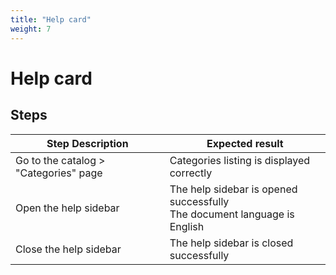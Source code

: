 ```yaml
---
title: "Help card"
weight: 7
---
```


# Help card
## Steps
| Step Description | Expected result |
| ----- | ----- |
| Go to the catalog > "Categories" page | Categories listing is displayed correctly |
| Open the help sidebar | The help sidebar is opened successfully<br>The document language is English |
| Close the help sidebar | The help sidebar is closed successfully |
